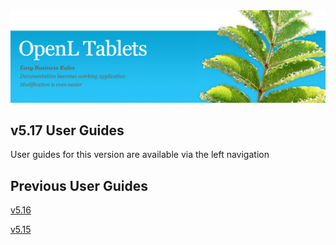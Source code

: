 <img src="img/OpenLHome.png" width="700">

## v5.17 User Guides
User guides for this version are available via the left navigation

## Previous User Guides
[v5.16](https://openldocs.readthedocs.io/en/v5.16/)

[v5.15](https://openldocs.readthedocs.io/en/v5.15/)
